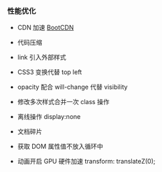 ### 性能优化

- CDN 加速 [BootCDN](https://www.bootcdn.cn/)
- 代码压缩
- link 引入外部样式

- CSS3 变换代替 top left
- opacity 配合 will-change 代替 visibility
- 修改多次样式合并一次 class 操作
- 离线操作 display:none
- 文档碎片
- 获取 DOM 属性值不放入循环中
- 动画开启 GPU 硬件加速 transform: translateZ(0);
